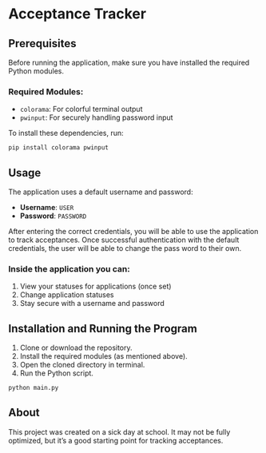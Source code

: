 # Acceptance Tracker



## Prerequisites

Before running the application, make sure you have installed the required Python modules.

### Required Modules:
  
- `colorama`: For colorful terminal output
- `pwinput`: For securely handling password input

To install these dependencies, run:

```bash
pip install colorama pwinput
```

## Usage

The application uses a default username and password:

- **Username**: `USER`
- **Password**: `PASSWORD`

After entering the correct credentials, you will be able to use the application to track acceptances.
Once successful authentication with the default credentials, the user will be able to change the pass word to their own.

### Inside the application you can:
1. View your statuses for applications (once set)
2. Change application statuses
3. Stay secure with a username and password

## Installation and Running the Program

1. Clone or download the repository.
2. Install the required modules (as mentioned above).
3. Open the cloned directory in terminal.
4. Run the Python script.

```bash
python main.py
```



## About

This project was created on a sick day at school. It may not be fully optimized, but it’s a good starting point for tracking acceptances.
